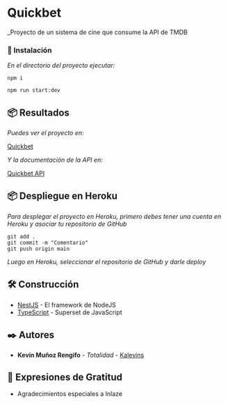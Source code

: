 # Quickbet

_Proyecto de un sistema de cine que consume la API de TMDB

### 🔧 Instalación

_En el directorio del proyecto ejecutar:_

```
npm i
```
```
npm run start:dev
```

## 📦 Resultados

_Puedes ver el proyecto en:_

[Quickbet](https://quickbet.vercel.app)

_Y la documentación de la API en:_

[Quickbet API](https://quickbet-5b2467e3a1da.herokuapp.com/api)

## 📦 Despliegue en Heroku

_Para desplegar el proyecto en Heroku, primero debes tener una cuenta en Heroku y asociar tu repositorio de GitHub_

```
git add .
git commit -m "Comentario"
git push origin main
```

_Luego en Heroku, seleccionar el repositorio de GitHub y darle deploy_

## 🛠️ Construcción

* [NestJS](https://nestjs.com/) - El framework de NodeJS
* [TypeScript](https://www.typescriptlang.org/) - Superset de JavaScript

## ✒️ Autores

* **Kevin Muñoz Rengifo** - *Totalidad* - [Kalevins](https://github.com/Kalevins)

## 🎁 Expresiones de Gratitud

* Agradecimientos especiales a Inlaze
